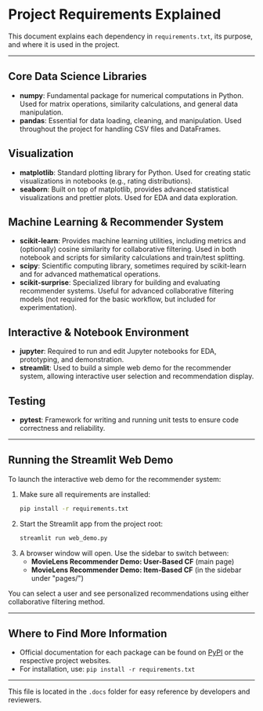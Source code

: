 # Project Requirements Explained

This document explains each dependency in `requirements.txt`, its purpose, and where it is used in the project.

---

## Core Data Science Libraries

- **numpy**: Fundamental package for numerical computations in Python. Used for matrix operations, similarity calculations, and general data manipulation.
- **pandas**: Essential for data loading, cleaning, and manipulation. Used throughout the project for handling CSV files and DataFrames.

## Visualization

- **matplotlib**: Standard plotting library for Python. Used for creating static visualizations in notebooks (e.g., rating distributions).
- **seaborn**: Built on top of matplotlib, provides advanced statistical visualizations and prettier plots. Used for EDA and data exploration.

## Machine Learning & Recommender System

- **scikit-learn**: Provides machine learning utilities, including metrics and (optionally) cosine similarity for collaborative filtering. Used in both notebook and scripts for similarity calculations and train/test splitting.
- **scipy**: Scientific computing library, sometimes required by scikit-learn and for advanced mathematical operations.
- **scikit-surprise**: Specialized library for building and evaluating recommender systems. Useful for advanced collaborative filtering models (not required for the basic workflow, but included for experimentation).

## Interactive & Notebook Environment

- **jupyter**: Required to run and edit Jupyter notebooks for EDA, prototyping, and demonstration.
- **streamlit**: Used to build a simple web demo for the recommender system, allowing interactive user selection and recommendation display.

## Testing

- **pytest**: Framework for writing and running unit tests to ensure code correctness and reliability.

---

## Running the Streamlit Web Demo

To launch the interactive web demo for the recommender system:

1. Make sure all requirements are installed:
   ```bash
   pip install -r requirements.txt
   ```
2. Start the Streamlit app from the project root:
   ```bash
   streamlit run web_demo.py
   ```
3. A browser window will open. Use the sidebar to switch between:
   - **MovieLens Recommender Demo: User-Based CF** (main page)
   - **MovieLens Recommender Demo: Item-Based CF** (in the sidebar under "pages/")

You can select a user and see personalized recommendations using either collaborative filtering method.

---

## Where to Find More Information
- Official documentation for each package can be found on [PyPI](https://pypi.org/) or the respective project websites.
- For installation, use: `pip install -r requirements.txt`

---

This file is located in the `.docs` folder for easy reference by developers and reviewers.
